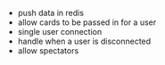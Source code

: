 * push data in redis
* allow cards to be passed in for a user
* single user connection
* handle when a user is disconnected
* allow spectators
